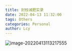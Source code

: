 ```yaml
---
title: 封校减肥实录
date: 2022-04-13 11:32:00
tags: Others
categories: Personal
author: Lcy
---
```


![image-20220413113217555](https://luochengyu.oss-cn-beijing.aliyuncs.com/img/image-20220413113217555.png)
